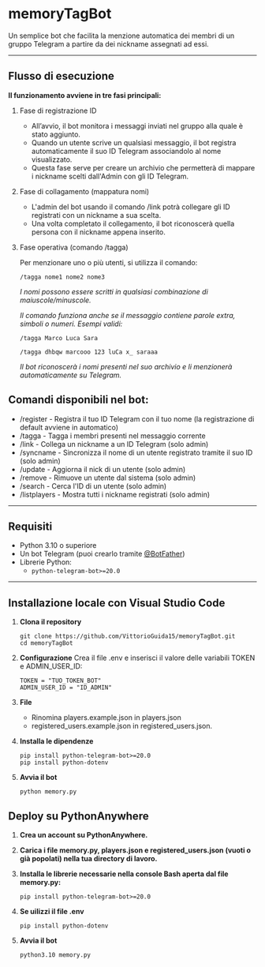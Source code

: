 # memoryTagBot

Un semplice bot che facilita la menzione automatica dei membri di un gruppo Telegram a partire da dei nickname assegnati ad essi.

---

## Flusso di esecuzione
**Il funzionamento avviene in tre fasi principali:**

1. Fase di registrazione ID

    - All’avvio, il bot monitora i messaggi inviati nel gruppo alla quale è stato aggiunto.
    - Quando un utente scrive un qualsiasi messaggio, il bot registra automaticamente il suo ID Telegram associandolo al nome visualizzato.
    - Questa fase serve per creare un archivio che permetterà di mappare i nickname scelti dall'Admin con gli ID Telegram.

2. Fase di collagamento (mappatura nomi)

    - L'admin del bot usando il comando /link potrà collegare gli ID registrati con un nickname a sua scelta.
    - Una volta completato il collegamento, il bot riconoscerà quella persona con il nickname appena inserito.

3. Fase operativa (comando /tagga)

    Per menzionare uno o più utenti, si utilizza il comando:
    
      ```
      /tagga nome1 nome2 nome3
      ```
    *I nomi possono essere scritti in qualsiasi combinazione di maiuscole/minuscole.*
    
    *Il comando funziona anche se il messaggio contiene parole extra, simboli o numeri.*
    *Esempi validi:*
    
     ```
    /tagga Marco Luca Sara
     ```
     ```
    /tagga dhbqw marcooo 123 luCa x_ saraaa
     ```
    *Il bot riconoscerà i nomi presenti nel suo archivio e li menzionerà automaticamente su Telegram.*


## Comandi disponibili nel bot:

- /register - Registra il tuo ID Telegram con il tuo nome (la registrazione di default avviene in automatico)
- /tagga - Tagga i membri presenti nel messaggio corrente
- /link - Collega un nickname a un ID Telegram (solo admin)
- /syncname - Sincronizza il nome di un utente registrato tramite il suo ID (solo admin)
- /update - Aggiorna il nick di un utente (solo admin)
- /remove - Rimuove un utente dal sistema (solo admin)
- /search - Cerca l'ID di un utente (solo admin)
- /listplayers - Mostra tutti i nickname registrati (solo admin)

---

##  Requisiti

- Python 3.10 o superiore
- Un bot Telegram (puoi crearlo tramite [@BotFather](https://t.me/BotFather))
- Librerie Python:
  - `python-telegram-bot>=20.0`

---

## Installazione locale con Visual Studio Code

1. **Clona il repository**

   ```
   git clone https://github.com/VittorioGuida15/memoryTagBot.git
   cd memoryTagBot
   ```

2. **Configurazione**
Crea il file .env e inserisci il valore delle variabili TOKEN e ADMIN_USER_ID:

   ```
   TOKEN = "TUO_TOKEN_BOT"
   ADMIN_USER_ID = "ID_ADMIN"
   ```
3. **File**
   - Rinomina players.example.json in players.json
   - registered_users.example.json in registered_users.json.

4. **Installa le dipendenze**
    ```
    pip install python-telegram-bot>=20.0
    pip install python-dotenv
    ```
5. **Avvia il bot**
    ```
    python memory.py
    ```
## Deploy su PythonAnywhere
1. **Crea un account su PythonAnywhere.**

2. **Carica i file memory.py, players.json e registered_users.json (vuoti o già popolati) nella tua directory di lavoro.**

3. **Installa le librerie necessarie nella console Bash aperta dal file memory.py:**
    ```   
    pip install python-telegram-bot>=20.0
    ```
4. **Se uilizzi il file .env**
    ```    
    pip install python-dotenv
    ```
5. **Avvia il bot**
    ```
    python3.10 memory.py
    ```


